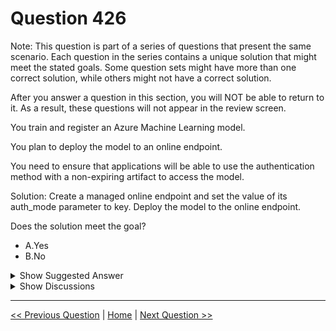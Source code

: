 # Question 426

Note: This question is part of a series of questions that present the same scenario. Each question in the series contains a unique solution that might meet the stated goals. Some question sets might have more than one correct solution, while others might not have a correct solution.

After you answer a question in this section, you will NOT be able to return to it. As a result, these questions will not appear in the review screen.

You train and register an Azure Machine Learning model.

You plan to deploy the model to an online endpoint.

You need to ensure that applications will be able to use the authentication method with a non-expiring artifact to access the model.

Solution: Create a managed online endpoint and set the value of its auth_mode parameter to key. Deploy the model to the online endpoint.

Does the solution meet the goal?

- A.Yes
- B.No

<details>
  <summary>Show Suggested Answer</summary>

<strong>A</strong><br>

</details>

<details>
  <summary>Show Discussions</summary>

<blockquote><p><strong>damaldon</strong> <code>(Sun 07 Jul 2024 18:21)</code> - <em>Upvotes: 4</em></p><p>Correct.
When consuming an online endpoint from a client, you can use either a key or a token. Keys don&#x27;t expire, tokens do.
https://learn.microsoft.com/en-us/azure/machine-learning/how-to-authenticate-online-endpoint?view=azureml-api-2&amp;tabs=python</p></blockquote>

</details>

---

[<< Previous Question](question_425.md) | [Home](../index.md) | [Next Question >>](question_427.md)
